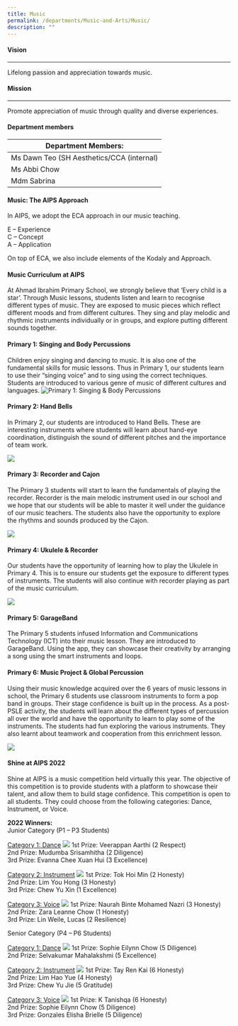 ```yaml
---
title: Music
permalink: /departments/Music-and-Arts/Music/
description: ""
---
```

#### Vision
----
Lifelong passion and appreciation towards music.

#### Mission
----
Promote appreciation of music through quality and diverse experiences.

#### Department members

| Department Members: |
|---|
| Ms Dawn Teo (SH Aesthetics/CCA (internal) |
| Ms Abbi Chow |
| Mdm Sabrina |


#### Music: The AIPS Approach
In AIPS, we adopt the ECA approach in our music teaching.

E – Experience <br>
C – Concept <br>
A – Application <br>

On top of ECA, we also include elements of the Kodaly and Approach.



#### Music Curriculum at AIPS
At Ahmad Ibrahim Primary School, we strongly believe that ‘Every child is a star’. Through Music lessons, students listen and learn to recognise different types of music. They are exposed to music pieces which reflect different moods and from different cultures. They sing and play melodic and rhythmic instruments individually or in groups, and explore putting different sounds together.


#### Primary 1: Singing and Body Percussions

Children enjoy singing and dancing to music. It is also one of the fundamental skills for music lessons. Thus in Primary 1, our students learn to use their “singing voice” and to sing using the correct techniques. Students are introduced to various genre of music of different cultures and languages.
<img src="/images/p1.jpg" alt="Primary 1: Singing &amp; Body Percussions">

#### Primary 2: Hand Bells
	
In Primary 2, our students are introduced to Hand Bells. These are interesting instruments where students will learn about hand-eye coordination, distinguish the sound of different pitches and the importance of team work.

![](/images/2023%20p2%20handbell.JPG)

#### Primary 3: Recorder and Cajon
	
The Primary 3 students will start to learn the fundamentals of playing the recorder. Recorder is the main melodic instrument used in our school and we hope that our students will be able to master it well under the guidance of our music teachers. The students also have the opportunity to explore the rhythms and sounds produced by the Cajon.

![](/images/2023%20p3%20cajun.JPG)

#### Primary 4: Ukulele &amp; Recorder

Our students have the opportunity of learning how to play the Ukulele in Primary 4. This is to ensure our students get the exposure to different types of instruments. The students will also continue with recorder playing as part of the music curriculum.
	
![](/images/2023%20p4%20ukelele.JPG)

#### Primary 5: GarageBand
	
The Primary 5 students infused Information and Communications Technology (ICT) into their music lesson. They are introduced to GarageBand. Using the app, they can showcase their creativity by arranging a song using the smart instruments and loops.
	
#### Primary 6: Music Project &amp; Global Percussion

Using their music knowledge acquired over the 6 years of music lessons in school, the Primary 6 students use classroom instruments to form a pop band in groups. Their stage confidence is built up in the process. As a post-PSLE activity, the students will learn about the different types of percussion all over the world and have the opportunity to learn to play some of the instruments.  The students had fun exploring the various instruments. They also learnt about teamwork and cooperation from this enrichment lesson.

![](/images/2023%20p6%20percussion.JPG)
	
#### Shine at AIPS 2022
	
Shine at AIPS is a music competition held virtually this year. The objective of this competition is to provide students with a platform to showcase their talent, and allow them to build stage confidence. This competition is open to all students. They could choose from the following categories: Dance, Instrument, or Voice.

**2022 Winners:**<br>
Junior Category (P1 – P3 Students)<br>

<u>Category 1: Dance</u>
![](/images/junior%20category%20dance.jpeg)
1st Prize: Veerappan Aarthi (2 Respect)<br>
2nd Prize: Mudumba Srisamhitha (2 Diligence)<br>
3rd Prize: Evanna Chee Xuan Hui (3 Excellence)

<u>Category 2: Instrument</u>
![](/images/junior%20category%20instrument.jpeg)
1st Prize: Tok Hoi Min (2 Honesty)<br>
2nd Prize: Lim You Hong (3 Honesty)<br>
3rd Prize: Chew Yu Xin (1 Excellence)


<u>Category 3: Voice</u>
![](/images/junior%20category%20voice.jpeg)
1st Prize: Naurah Binte Mohamed Nazri (3 Honesty)<br>
2nd Prize: Zara Leanne Chow (1 Honesty)<br>
3rd Prize: Lin Weile, Lucas (2 Resilience)


Senior Category (P4 – P6 Students)

<u>Category 1: Dance</u>
![](/images/senior%20category%20dance.jpeg)
1st Prize: Sophie Eilynn Chow (5 Diligence)<br>
2nd Prize: Selvakumar Mahalakshmi (5 Excellence)


<u>Category 2: Instrument</u>
![](/images/senior%20category%20instrument.jpeg)
1st Prize: Tay Ren Kai (6 Honesty)<br>
2nd Prize: Lim Hao Yue (4 Honesty)<br>
3rd Prize: Chew Yu Jie (5 Gratitude)



<u>Category 3: Voice</u>
![](/images/senior%20category%20voice.jpeg)
1st Prize: K Tanishqa (6 Honesty)<br>
2nd Prize: Sophie Eilynn Chow (5 Diligence)<br>
3rd Prize: Gonzales Elisha Brielle (5 Diligence)